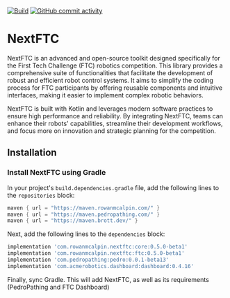 [![Build](https://img.shields.io/badge/dynamic/xml?url=https%3A%2F%2Fmaven.rowanmcalpin.com%2Fcom%2Frowanmcalpin%2Fnextftc%2Fcore%2Fmaven-metadata.xml&query=%2Fmetadata%2Fversioning%2Flatest&prefix=v&label=Build&color=%2310e000
)](https://github.com/rowan-mcalpin/NextFTC/releases/latest)
[![GitHub commit activity](https://img.shields.io/github/commit-activity/t/rowan-mcalpin/nextftc?label=Commits)](https://github.com/rowan-mcalpin/nextftc/commits/main/)

# NextFTC

NextFTC is an advanced and open-source toolkit designed specifically for the First Tech Challenge (FTC) robotics competition. This library provides a comprehensive suite of functionalities that facilitate the development of robust and efficient robot control systems. It aims to simplify the coding process for FTC participants by offering reusable components and intuitive interfaces, making it easier to implement complex robotic behaviors.

NextFTC is built with Kotlin and leverages modern software practices to ensure high performance and reliability. By integrating NextFTC, teams can enhance their robots' capabilities, streamline their development workflows, and focus more on innovation and strategic planning for the competition.

## Installation

### Install NextFTC using Gradle

In your project's `build.dependencies.gradle` file, add the following lines to the `repositories` block:

```groovy
maven { url = "https://maven.rowanmcalpin.com/" }
maven { url = "https://maven.pedropathing.com/" }
maven { url = "https://maven.brott.dev/" }
```

Next, add the following lines to the `dependencies` block:

```groovy
implementation 'com.rowanmcalpin.nextftc:core:0.5.0-beta1'
implementation 'com.rowanmcalpin.nextftc:ftc:0.5.0-beta1'
implementation 'com.pedropathing:pedro:0.0.1-beta13'
implementation 'com.acmerobotics.dashboard:dashboard:0.4.16'
```

Finally, sync Gradle. This will add NextFTC, as well as its requirements (PedroPathing and FTC Dashboard)
